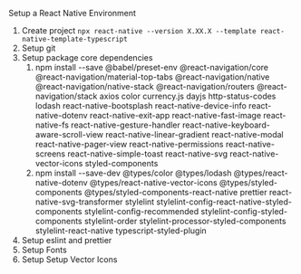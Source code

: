 Setup a React Native Environment

1. Create project `npx react-native --version X.XX.X --template react-native-template-typescript`
2. Setup git
3. Setup package core dependencies
    1.  npm install --save @babel/preset-env @react-navigation/core @react-navigation/material-top-tabs @react-navigation/native @react-navigation/native-stack @react-navigation/routers @react-navigation/stack axios color currency.js dayjs http-status-codes lodash react-native-bootsplash  react-native-device-info react-native-dotenv react-native-exit-app react-native-fast-image react-native-fs react-native-gesture-handler react-native-keyboard-aware-scroll-view react-native-linear-gradient react-native-modal  react-native-pager-view react-native-permissions react-native-screens react-native-simple-toast react-native-svg react-native-vector-icons styled-components
    2. npm install --save-dev @types/color @types/lodash @types/react-native-dotenv @types/react-native-vector-icons @types/styled-components @types/styled-components-react-native prettier react-native-svg-transformer stylelint stylelint-config-react-native-styled-components stylelint-config-recommended stylelint-config-styled-components stylelint-order stylelint-processor-styled-components stylelint-react-native typescript-styled-plugin 
4. Setup eslint and prettier
5. Setup Fonts
6. Setup Setup Vector Icons